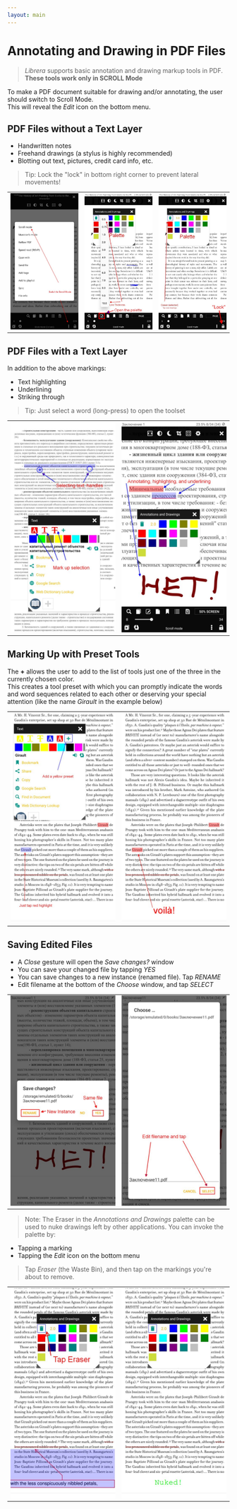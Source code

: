 ```yaml
---
layout: main
---
```


# Annotating and Drawing in PDF Files

> _Librera_ supports basic annotation and drawing markup tools in PDF. **These tools work only in SCROLL Mode**

To make a PDF document suitable for drawing and/or annotating, the user should switch to Scroll Mode.  
This will reveal the _Edit_ icon on the bottom menu.

## PDF Files without a Text Layer
- Handwritten notes
- Freehand drawings (a stylus is highly recommended)
- Blotting out text, pictures, credit card info, etc.
> Tip: Lock the "lock" in bottom right corner to prevent lateral movements!

||||
|-|-|-|
|![](1.jpg)|![](2.jpg)|![](3.jpg)|

## PDF Files with a Text Layer
In addition to the above markings:
- Text highlighting
- Underlining
- Striking through
> Tip: Just select a word (long-press) to open the toolset

|||
|-|-|
|![](4.jpg)|![](5.jpg)|

## Marking Up with Preset Tools
The **+** allows the user to add to the list of tools just one of the three in the currently chosen color.  
This creates a tool preset with which you can promptly indicate the words and word sequences related to each other or deserving your special attention (like the name _Girault_ in the example below)

|||
|-|-|
|![](8.jpg)|![](9.jpg)|

## Saving Edited Files
* A _Close_ gesture will open the _Save changes?_ window
* You can save your changed file by tapping _YES_
* You can save changes to a new instance (renamed file). Tap _RENAME_
* Edit filename at the bottom of the _Choose_ window, and tap _SELECT_

|||
|-|-|
|![](6.jpg)|![](7.jpg)|
> Note: The Eraser in the _Annotations and Drawings_ palette can be used to nuke drawings left by other applications.
> You can invoke the palette by:
- Tapping a marking
- Tapping the _Edit_ icon on the bottom menu

> Tap _Eraser_ (the Waste Bin), and then tap on the markings you're about to remove.

|||
|-|-|
|![](10.jpg)|![](11.jpg)|
